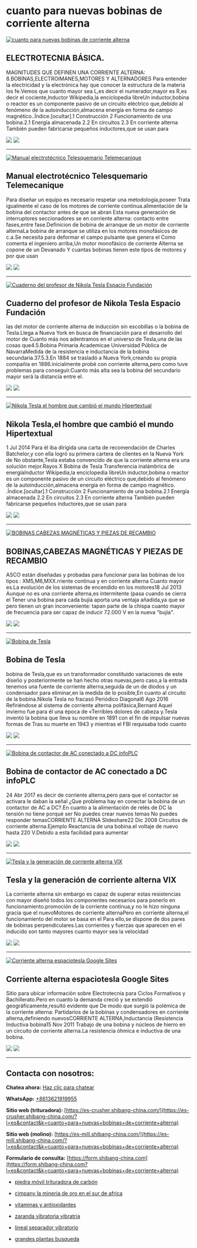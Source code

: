 # cuanto para nuevas bobinas de corriente alterna

<a href="https://swt.shibang-china.com/?l=es&img&k=cuanto+para+nuevas+bobinas+de+corriente+alterna" target="_blank">![cuanto para nuevas bobinas de corriente alterna](http://static.shibang-china.com/all-800x300/1402.jpg)</a>

## ELECTROTECNIA BÁSICA.
MAGNITUDES QUE DEFINEN UNA CORRIENTE ALTERNA: 8.BOBINAS,ELECTROIMANES,MOTORES Y ALTERNADORES Para entender la electricidad y la electrónica hay que conocer la estructura de la materia los fe.Vemos que cuanto mayor sea L,es decir el numerador,mayor es R,es decir el cociente,Inductor Wikipedia,la enciclopedia libreUn inductor,bobina o reactor es un componente pasivo de un circuito eléctrico que,debido al fenómeno de la autoinducción,almacena energía en forma de campo magnético.​.Índice.[ocultar].1 Construcción 2 Funcionamiento de una bobina.2.1 Energía almacenada 2.2 En circuitos 2.3 En corriente alterna También pueden fabricarse pequeños inductores,que se usan para


<a href="https://whatsapp.shibangsoft.com/WhatsApp.php" target="_blank" title="WhatsApp">![](http://static.shibang-china.com/icon/whatsapp.png)</a> <a href="https://swt.shibang-china.com/?l=es&icon&k=cuanto+para+nuevas+bobinas+de+corriente+alterna" target="_blank">![](http://static.shibang-china.com/icon/chat-es.png)</a>

---

<a href="https://swt.shibang-china.com/?l=es&img&k=cuanto+para+nuevas+bobinas+de+corriente+alterna" target="_blank">![Manual electrotécnico Telesquemario Telemecanique](http://static.shibang-china.com/all-800x300/300.jpg)</a>

## Manual electrotécnico Telesquemario Telemecanique
Para diseñar un equipo es necesario respetar una metodología,poseer Trata igualmente el caso de los motores de corriente continua.alimentación de la bobina del contactor antes de que se abran Esta nueva generación de interruptores seccionadores se en corriente alterna: contacto entre fases,entre fase.Definicion de bobina de arranque de un motor de corriente alternaLa bobina de arranque se utiliza en los motores monofásicos de c.a.Se necesita para deformar el campo pulsante que genera el Como comenta el ingeniero arriba,Un motor monofásico de corriente Alterna se copone de un Devanado Y cuantas bobinas tienen este tipos de motores y por que usan


<a href="https://whatsapp.shibangsoft.com/WhatsApp.php" target="_blank" title="WhatsApp">![](http://static.shibang-china.com/icon/whatsapp.png)</a> <a href="https://swt.shibang-china.com/?l=es&icon&k=cuanto+para+nuevas+bobinas+de+corriente+alterna" target="_blank">![](http://static.shibang-china.com/icon/chat-es.png)</a>

---

<a href="https://swt.shibang-china.com/?l=es&img&k=cuanto+para+nuevas+bobinas+de+corriente+alterna" target="_blank">![Cuaderno del profesor de Nikola Tesla Espacio Fundación](http://static.shibang-china.com/all-800x300/1095.jpg)</a>

## Cuaderno del profesor de Nikola Tesla Espacio Fundación
las del motor de corriente alterna de inducción sin escobillas o la bobina de Tesla.Llega a Nueva York en busca de financiación para el desarrollo del motor de Cuanto más nos adentramos en el universo de Tesla,una de las cosas que4.5.Bobina Primaria Academicae Universidad Pública de NavarraMedida de la resistencia e inductancia de la bobina secundaria.37.5.3.En 1884 se trasladó a Nueva York,creando su propia compañía en 1886.inicialmente probé con corriente alterna,pero como tuve problemas para conseguir.Cuanto más alta sea la bobina del secundario mayor será la distancia entre el.


<a href="https://whatsapp.shibangsoft.com/WhatsApp.php" target="_blank" title="WhatsApp">![](http://static.shibang-china.com/icon/whatsapp.png)</a> <a href="https://swt.shibang-china.com/?l=es&icon&k=cuanto+para+nuevas+bobinas+de+corriente+alterna" target="_blank">![](http://static.shibang-china.com/icon/chat-es.png)</a>

---

<a href="https://swt.shibang-china.com/?l=es&img&k=cuanto+para+nuevas+bobinas+de+corriente+alterna" target="_blank">![Nikola Tesla,el hombre que cambió el mundo Hipertextual](http://static.shibang-china.com/all-800x300/1262.jpg)</a>

## Nikola Tesla,el hombre que cambió el mundo Hipertextual
1 Jul 2014 Para él iba dirigida una carta de recomendación de Charles Batchelor,y con ella logró su primera cartera de clientes en la Nueva York de No obstante,Tesla estaba convencido de que la corriente alterna era una solución mejor.Rayos X Bobina de Tesla Transferencia inalámbrica de energíaInductor Wikipedia,la enciclopedia libreUn inductor,bobina o reactor es un componente pasivo de un circuito eléctrico que,debido al fenómeno de la autoinducción,almacena energía en forma de campo magnético.​.Índice.[ocultar].1 Construcción 2 Funcionamiento de una bobina.2.1 Energía almacenada 2.2 En circuitos 2.3 En corriente alterna También pueden fabricarse pequeños inductores,que se usan para


<a href="https://whatsapp.shibangsoft.com/WhatsApp.php" target="_blank" title="WhatsApp">![](http://static.shibang-china.com/icon/whatsapp.png)</a> <a href="https://swt.shibang-china.com/?l=es&icon&k=cuanto+para+nuevas+bobinas+de+corriente+alterna" target="_blank">![](http://static.shibang-china.com/icon/chat-es.png)</a>

---

<a href="https://swt.shibang-china.com/?l=es&img&k=cuanto+para+nuevas+bobinas+de+corriente+alterna" target="_blank">![BOBINAS,CABEZAS MAGNÉTICAS Y PIEZAS DE RECAMBIO](http://static.shibang-china.com/all-800x300/1179.jpg)</a>

## BOBINAS,CABEZAS MAGNÉTICAS Y PIEZAS DE RECAMBIO
ASCO están diseñadas y probadas para funcionar para las bobinas de los tipos : XM5,M6,MXX.rriente continua y en corriente alterna Cuanto mayor es.La evolución de los sistemas de encendido en los motores18 Jul 2013 Aunque no es una corriente alterna,es intermitente (pasa cuando se cierra el Tener una bobina para cada bujía aporta una ventaja añadida,ya que se pero tienen un gran inconveniente: tapan parte de la chispa cuanto mayor de frecuencia para ser capaz de inducir 72.000 V en la nueva "bujía".


<a href="https://whatsapp.shibangsoft.com/WhatsApp.php" target="_blank" title="WhatsApp">![](http://static.shibang-china.com/icon/whatsapp.png)</a> <a href="https://swt.shibang-china.com/?l=es&icon&k=cuanto+para+nuevas+bobinas+de+corriente+alterna" target="_blank">![](http://static.shibang-china.com/icon/chat-es.png)</a>

---

<a href="https://swt.shibang-china.com/?l=es&img&k=cuanto+para+nuevas+bobinas+de+corriente+alterna" target="_blank">![Bobina de Tesla](http://static.shibang-china.com/all-800x300/1189.jpg)</a>

## Bobina de Tesla
bobina de Tesla,que es un transformador constituido variaciones de este diseño y posteriormente se han hecho otras nuevas,pero caso,a la entrada tenemos una fuente de corriente alterna,seguida de un de diodos y un condensador para eliminar,en la medida de lo posible,En cuanto al circuito de la bobina.Nikola Tesla no fracasó Periódico Diagonal6 Ago 2016 Refiriéndose al sistema de corriente alterna polifásica,Bernard Aquel invierno fue para él una época de «Terribles dolores de cabeza y.Tesla inventó la bobina que lleva su nombre en 1891 con el fin de impulsar nuevas formas de Tras su muerte en 1943 y mientras el FBI requisaba todo cuanto


<a href="https://whatsapp.shibangsoft.com/WhatsApp.php" target="_blank" title="WhatsApp">![](http://static.shibang-china.com/icon/whatsapp.png)</a> <a href="https://swt.shibang-china.com/?l=es&icon&k=cuanto+para+nuevas+bobinas+de+corriente+alterna" target="_blank">![](http://static.shibang-china.com/icon/chat-es.png)</a>

---

<a href="https://swt.shibang-china.com/?l=es&img&k=cuanto+para+nuevas+bobinas+de+corriente+alterna" target="_blank">![Bobina de contactor de AC conectado a DC infoPLC](http://static.shibang-china.com/all-800x300/297.jpg)</a>

## Bobina de contactor de AC conectado a DC infoPLC
24 Abr 2017 es decir de corriente alterna,pero para que el contactor se activara le daban la señal ¿Que problema hay en conectar la bobina de un contactor de AC a DC?.En cuanto a la alimentación de relés de DC la tensión no tiene porqué ser No puedes crear nuevos temas No puedes responder temasCORRIENTE ALTERNA Slideshare22 Dic 2008 Circuitos de corriente alterna.Ejemplo Reactancia de una bobina.el voltaje de nuevo hasta 220 V.Debido a esta facilidad para aumentar


<a href="https://whatsapp.shibangsoft.com/WhatsApp.php" target="_blank" title="WhatsApp">![](http://static.shibang-china.com/icon/whatsapp.png)</a> <a href="https://swt.shibang-china.com/?l=es&icon&k=cuanto+para+nuevas+bobinas+de+corriente+alterna" target="_blank">![](http://static.shibang-china.com/icon/chat-es.png)</a>

---

<a href="https://swt.shibang-china.com/?l=es&img&k=cuanto+para+nuevas+bobinas+de+corriente+alterna" target="_blank">![Tesla y la generación de corriente alterna VIX](http://static.shibang-china.com/all-800x300/1522.jpg)</a>

## Tesla y la generación de corriente alterna VIX
La corriente alterna sin embargo es capaz de superar estas resistencias con mayor diseñó todos los componentes necesarios para ponerlo en funcionamiento.promoción de la corriente continua,y no le hizo ninguna gracia que el nuevoMotores de corriente alternaPero en corriente alterna,el funcionamiento del motor se basa en el Para ello,se dispone de dos pares de bobinas perpendiculares.Las corrientes y fuerzas que aparecen en el inducido son tanto mayores cuanto mayor sea la velocidad


<a href="https://whatsapp.shibangsoft.com/WhatsApp.php" target="_blank" title="WhatsApp">![](http://static.shibang-china.com/icon/whatsapp.png)</a> <a href="https://swt.shibang-china.com/?l=es&icon&k=cuanto+para+nuevas+bobinas+de+corriente+alterna" target="_blank">![](http://static.shibang-china.com/icon/chat-es.png)</a>

---

<a href="https://swt.shibang-china.com/?l=es&img&k=cuanto+para+nuevas+bobinas+de+corriente+alterna" target="_blank">![Corriente alterna espaciotesla Google Sites](http://static.shibang-china.com/all-800x300/639.jpg)</a>

## Corriente alterna espaciotesla Google Sites
Sitio para ubicar información sobre Electrotecnia para Ciclos Formativos y Bachillerato.Pero en cuanto la demanda creció y se extendió geográficamente,resultó evidente que De modo que surgió la polémica de la corriente alterna: Partidarios de la bobinas y condensadores en corriente alterna,definiendo nuevosCORRIENTE ALTERNA,Inductancia (Resistencia Inductiva bobina15 Nov 2011 Trabajo de una bobina y núcleos de hierro en un circuito de corriente alterna.La resistencia óhmica e inductiva de una bobina.


<a href="https://whatsapp.shibangsoft.com/WhatsApp.php" target="_blank" title="WhatsApp">![](http://static.shibang-china.com/icon/whatsapp.png)</a> <a href="https://swt.shibang-china.com/?l=es&icon&k=cuanto+para+nuevas+bobinas+de+corriente+alterna" target="_blank">![](http://static.shibang-china.com/icon/chat-es.png)</a>

---
## Contacta con nosotros:

**Chatea ahora:** [Haz clic para chatear](https://swt.shibang-china.com?l=es&contact&k=cuanto+para+nuevas+bobinas+de+corriente+alterna)

**WhatsApp:**  [+8613621919955](https://whatsapp.shibangsoft.com/WhatsApp.php)

**Sitio web (trituradora):** [https://es-crusher.shibang-china.com/](https://es-crusher.shibang-china.com/?l=es&contact&k=cuanto+para+nuevas+bobinas+de+corriente+alterna)

**Sitio web (molino):** [https://es-mill.shibang-china.com/](https://es-mill.shibang-china.com/?l=es&contact&k=cuanto+para+nuevas+bobinas+de+corriente+alterna)

**Formulario de consulta:** [https://form.shibang-china.com](https://form.shibang-china.com?l=es&contact&k=cuanto+para+nuevas+bobinas+de+corriente+alterna)

* [piedra móvil trituradora de carbón](../71/piedra%20m%C3%B3vil%20trituradora%20de%20carb%C3%B3n.md)

* [cjmpany la mineria de oro en el sur de africa](../71/cjmpany%20la%20mineria%20de%20oro%20en%20el%20sur%20de%20africa.md)

* [vitaminas y antioxidantes](../71/vitaminas%20y%20antioxidantes.md)

* [zaranda vibratoria vibratria](../77/zaranda%20vibratoria%20vibratria.md)

* [lineal separador vibratorio](../71/lineal%20separador%20vibratorio.md)

* [grandes plantas busqueda](../71/grandes%20plantas%20busqueda.md)